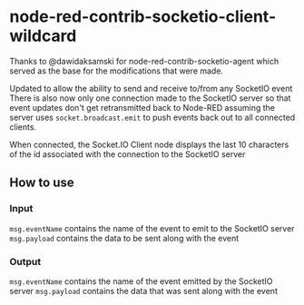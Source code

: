 # node-red-contrib-socketio-client-wildcard

Thanks to @dawidaksamski for node-red-contrib-socketio-agent which served as the base for the modifications that were made.

Updated to allow the ability to send and receive to/from any SocketIO event
There is also now only one connection made to the SocketIO server so that event updates don't get retransmitted back to Node-RED assuming the server uses `socket.broadcast.emit` to push events back out to all connected clients.

When connected, the Socket.IO Client node displays the last 10 characters of the id associated with the connection to the SocketIO server

## How to use

### Input
`msg.eventName` contains the name of the event to emit to the SocketIO server 
`msg.payload` contains the data to be sent along with the event

### Output
`msg.eventName` contains the name of the event emitted by the SocketIO server 
`msg.payload` contains the data that was sent along with the event
